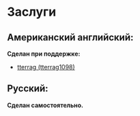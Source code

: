# Заслуги

## Американский английский:

**Сделан при поддержке:**

* [tterrag (tterrag1098)](https://github.com/tterrag1098)

## Русский:

**Сделан самостоятельно.**